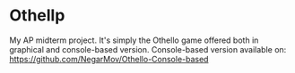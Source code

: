 # Othellp
My AP midterm project. It's simply the Othello game offered both in graphical and console-based version.
Console-based version available on: https://github.com/NegarMov/Othello-Console-based
